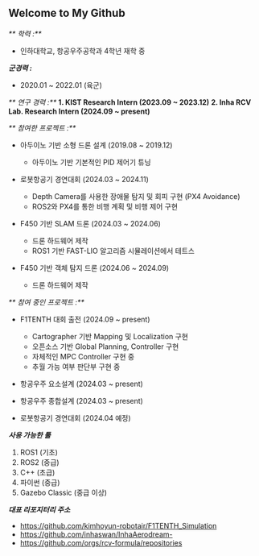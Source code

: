 ## Welcome to My Github
_** 학력 :**_ 
- 인하대학교, 항공우주공학과 4학년 재학 중

_**군경력 :**_
- 2020.01 ~ 2022.01 (육군)

_** 연구 경력 :**_
**1. KIST Research Intern (2023.09 ~ 2023.12)**
**2. Inha RCV Lab. Research Intern (2024.09 ~ present)**

_** 참여한 프로젝트 :**_
- 아두이노 기반 소형 드론 설계 (2019.08 ~ 2019.12)
	-  아두이노 기반 기본적인 PID 제어기 튜닝

- 로봇항공기 경연대회 (2024.03 ~ 2024.11)
	- Depth Camera를 사용한 장애물 탐지 및 회피 구현 (PX4 Avoidance)
   	- ROS2와 PX4를 통한 비행 계획 및 비행 제어 구현
- F450 기반 SLAM 드론 (2024.03 ~ 2024.06)
	- 드론 하드웨어 제작
   	- ROS1 기반 FAST-LIO 알고리즘 시뮬레이션에서 테트스
- F450 기반 객체 탐지 드론 (2024.06 ~ 2024.09)
	- 드론 하드웨어 제작
    
_** 참여 중인 프로젝트 :**_
- F1TENTH 대회 출전 (2024.09 ~ present)
	- Cartographer 기반 Mapping 및 Localization 구현
   	- 오픈소스 기반 Global Planning, Controller 구현
   	- 자체적인 MPC Controller 구현 중
   	- 추월 가능 여부 판단부 구현 중

- 항공우주 요소설계 (2024.03 ~ present)
- 항공우주 종합설계 (2024.03 ~ present)
- 로봇항공기 경연대회 (2024.04 예정)

_**사용 가능한 툴**_
1. ROS1 (기초)
2. ROS2 (중급)
3. C++ (초급)
4. 파이썬 (중급)
5. Gazebo Classic (중급 이상)

_**대표 리포지터리 주소**_
- https://github.com/kimhoyun-robotair/F1TENTH_Simulation
- https://github.com/inhaswan/InhaAerodream-
- https://github.com/orgs/rcv-formula/repositories
